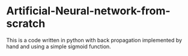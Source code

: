 # Artificial-Neural-network-from-scratch
This is a code written in python with back propagation implemented by hand and using a simple sigmoid function.
